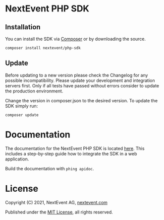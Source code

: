 # NextEvent PHP SDK

## Installation

You can install the SDK via [Composer](https://getcomposer.org) or by downloading the source.

```
composer install nextevent/php-sdk
```

## Update

Before updating to a new version please check the Changelog for any possible incompatibility.
Please update your development and integration servers first. Only if all tests
have passed without errors consider to update the production environment.

Change the version in composer.json to the desired version. To update the SDK simply run:

```
composer update
```


# Documentation

The documentation for the NextEvent PHP SDK is located [here](https://developer.nextevent.com).
This includes a step-by-step guide how to integrate the SDK in a web application.

Build the documentation with `phing apidoc`.

# License

Copyright (C) 2021, NextEvent AG, [nextevent.com](https://nextevent.com)

Published under the [MIT License](https://opensource.org/licenses/MIT), all rights reserved.
